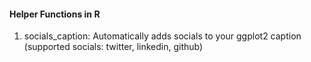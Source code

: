 #### Helper Functions in R ####

1. socials_caption: Automatically adds socials to your ggplot2 caption (supported socials: twitter, linkedin, github)
